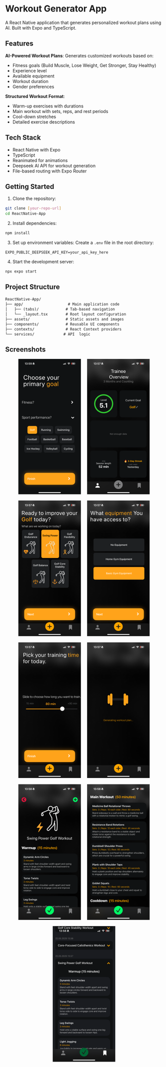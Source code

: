 # Workout Generator App

A React Native application that generates personalized workout plans using AI. Built with Expo and TypeScript.

## Features

**AI-Powered Workout Plans**: Generates customized workouts based on:

- Fitness goals (Build Muscle, Lose Weight, Get Stronger, Stay Healthy)
- Experience level
- Available equipment
- Workout duration
- Gender preferences

**Structured Workout Format**:

- Warm-up exercises with durations
- Main workout with sets, reps, and rest periods
- Cool-down stretches
- Detailed exercise descriptions

## Tech Stack

- React Native with Expo
- TypeScript
- Reanimated for animations
- Deepseek AI API for workout generation
- File-based routing with Expo Router

## Getting Started

1. Clone the repository:

```bash
git clone [your-repo-url]
cd ReactNative-App
```

2. Install dependencies:

```bash
npm install
```

3. Set up environment variables:
   Create a `.env` file in the root directory:

```plaintext
EXPO_PUBLIC_DEEPSEEK_API_KEY=your_api_key_here
```

4. Start the development server:

```bash
npx expo start
```

## Project Structure

```
ReactNative-App/
├── app/                    # Main application code
│   ├── (tabs)/            # Tab-based navigation
│   └── _layout.tsx        # Root layout configuration
├── assets/                # Static assets and images
├── components/            # Reusable UI components
├── contexts/              # React Context providers
└── services/             # API  logic
```

## Screenshots

<div style="display: flex; flex-wrap: wrap; gap: 20px; justify-content: center;">
  <img src="ShowCaseImages/IMG_2555.png" width="200" alt="Screenshot 3" />
  <img src="ShowCaseImages/IMG_2544.png" width="200" alt="Screenshot 4" />
  <img src="ShowCaseImages/IMG_2545.png" width="200" alt="Screenshot 1" />
  <img src="ShowCaseImages/IMG_2546.png" width="200" alt="Screenshot 2" />
  <img src="ShowCaseImages/IMG_2547.png" width="200" alt="Screenshot 2" />
  <img src="ShowCaseImages/IMG_2550.png" width="200" alt="Screenshot 1" />
  <img src="ShowCaseImages/IMG_2552.png" width="200" alt="Screenshot 2" />
  <img src="ShowCaseImages/IMG_2553.png" width="200" alt="Screenshot 2" />
  <img src="ShowCaseImages/IMG_2554.png" width="200" alt="Screenshot 2" />
</div>
